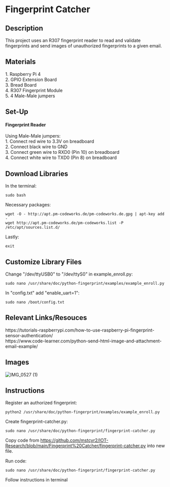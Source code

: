 # Fingerprint Catcher
<h2>Description</h2>
This project uses an R307 fingerprint reader to read and validate fingerprints and send images of unauthorized fingerprints to a given email.

<h2> Materials </h2>
1. Raspberry Pi 4 <br>
2. GPIO Extension Board <br>
3. Bread Board <br>
4. R307 Fingerprint Module <br>
5. 4 Male-Male jumpers <br>

<h2>Set-Up</h2>
<h4>Fingerprint Reader</h4>
Using Male-Male jumpers: <br>
1. Connect red wire to 3.3V on breadboard <br>
2. Connect black wire to GND <br>
3. Connect green wire to RXD0 (Pin 10) on breadboard <br>
4. Connect white wire to TXD0 (Pin 8) on breadboard <br>

<h2>Download Libraries</h2>

In the terminal:
```
sudo bash
```
Necessary packages:
```
wget -O - http://apt.pm-codeworks.de/pm-codeworks.de.gpg | apt-key add -
wget http://apt.pm-codeworks.de/pm-codeworks.list -P /etc/apt/sources.list.d/
```
Lastly:
```
exit
```

<h2>Customize Library Files</h2>
Change "/dev/ttyUSB0" to "/dev/ttyS0" in example_enroll.py:

```
sudo nano /usr/share/doc/python-fingerprint/examples/example_enroll.py
```

In "config.txt" add "enable_uart=1":
```
sudo nano /boot/config.txt
```

<h2>Relevant Links/Resouces</h2>
https://tutorials-raspberrypi.com/how-to-use-raspberry-pi-fingerprint-sensor-authentication/<br>
https://www.code-learner.com/python-send-html-image-and-attachment-email-example/

<h2>Images</h2>

![IMG_0527 (1)](https://user-images.githubusercontent.com/98985878/167806578-ccc5d7b6-5d91-4cae-bbea-e726a0317f60.jpg)


<h2>Instructions</h2>
Register an authorized fingerprint:

  ```
  python2 /usr/share/doc/python-fingerprint/examples/example_enroll.py
  ```

Create fingerprint-catcher.py:
  ```
  sudo nano /usr/share/doc/python-fingerprint/fingerprint-catcher.py
  ```

Copy code from https://github.com/mstcyr2/IOT-Research/blob/main/Fingerprint%20Catcher/fingerprint-catcher.py into new file. <br>

Run code:
  ```
  sudo nano /usr/share/doc/python-fingerprint/fingerprint-catcher.py
  ```
Follow instructions in terminal
